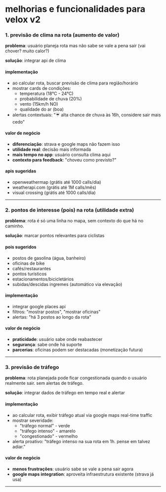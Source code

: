 # melhorias e funcionalidades para velox v2

### 1. previsão de clima na rota (aumento de valor)

**problema**: usuário planeja rota mas não sabe se vale a pena sair (vai chover? muito calor?)

**solução**: integrar api de clima

#### implementação
- ao calcular rota, buscar previsão de clima para região/horário
- mostrar cards de condições:
  - temperatura (18°C - 24°C)
  - probabilidade de chuva (20%)
  - vento (15km/h NO)
  - qualidade do ar (boa)
- alertas contextuais: "☔ alta chance de chuva às 16h, considere sair mais cedo"

#### valor de negócio
- **diferenciação**: strava e google maps não fazem isso
- **utilidade real**: decisão mais informada
- **mais tempo no app**: usuário consulta clima aqui
- **contexto para feedback**: "choveu como previsto?"

#### apis sugeridas
- openweathermap (grátis até 1000 calls/dia)
- weatherapi.com (grátis até 1M calls/mês)
- visual crossing (grátis até 1000 calls/dia)

---

### 2. pontos de interesse (pois) na rota (utilidade extra)

**problema**: rota é só uma linha no mapa, sem contexto do que há no caminho.

**solução**: marcar pontos relevantes para ciclistas

#### pois sugeridos
- postos de gasolina (água, banheiro)
- oficinas de bike
- cafés/restaurantes
- pontos turísticos
- estacionamentos/bicicletários
- subidas/descidas íngremes (automático via elevação)

#### implementação
- integrar google places api
- filtros: "mostrar postos", "mostrar oficinas"
- alertas: "há 3 postos ao longo da rota"

#### valor de negócio
- **praticidade**: usuário sabe onde reabastecer
- **segurança**: sabe onde há suporte
- **parcerias**: oficinas podem ser destacadas (monetização futura)

---

### 3. previsão de tráfego

**problema**: rota planejada pode ficar congestionada quando o usuário realmente sair. sem alertas de tráfego.

**solução**: integrar dados de tráfego em tempo real e alertar

#### implementação
- ao calcular rota, exibir tráfego atual via google maps real-time traffic
- mostrar severidade:
  - "tráfego normal" - verde
  - "tráfego intenso" - amarelo
  - "congestionado" - vermelho
- alerta proativo: "tráfego intenso na sua rota em 1h. pense em talvez adiar."

#### valor de negócio
- **menos frustrações**: usuário sabe se vale a pena sair agora
- **google maps integration**: aproveita infraestrutura existente (strava já usa)

---



